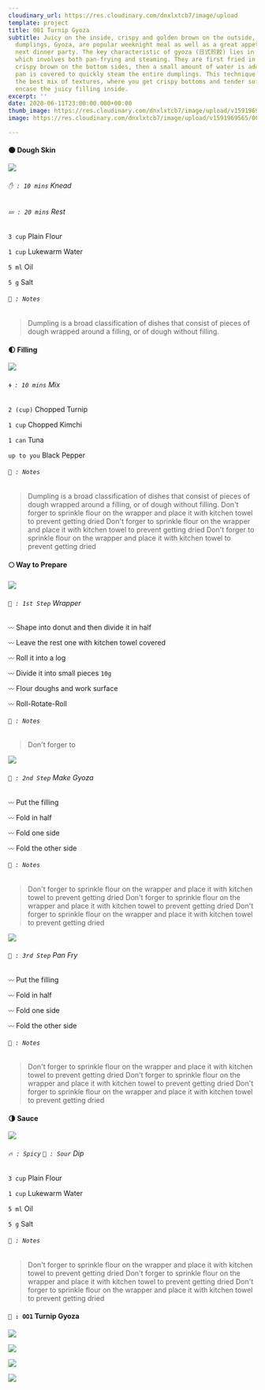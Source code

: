 ```yaml
---
cloudinary_url: https://res.cloudinary.com/dnxlxtcb7/image/upload
template: project
title: 001 Turnip Gyoza
subtitle: Juicy on the inside, crispy and golden brown on the outside, these pan-fried
  dumplings, Gyoza, are popular weeknight meal as well as a great appetizer for your
  next dinner party. The key characteristic of gyoza (日式煎餃) lies in its cooking method,
  which involves both pan-frying and steaming. They are first fried in a hot pan until
  crispy brown on the bottom sides, then a small amount of water is added before the
  pan is covered to quickly steam the entire dumplings. This technique gives gyoza
  the best mix of textures, where you get crispy bottoms and tender soft tops that
  encase the juicy filling inside.
excerpt: ''
date: 2020-06-11T23:00:00.000+00:00
thumb_image: https://res.cloudinary.com/dnxlxtcb7/image/upload/v1591969567/001%20Turnip%20Gyoza/Website-Thumb.png
image: https://res.cloudinary.com/dnxlxtcb7/image/upload/v1591969565/001%20Turnip%20Gyoza/IMG_0167.jpg

---
```

#### 🌑 Dough Skin

<div class = "section-wrapper">

<div class = "media-wrapper">

<img src="https://res.cloudinary.com/dnxlxtcb7/image/upload/v1592429810/Recipes/001%20Turnip%20Gyoza/Animated_GIF-downsized_large-2_qxcgfl.gif" />

</div>

<div class = "text-wrapper">

<div class = "step-wrapper">

###### `✋ : 10 mins` Knead

###### `💤 : 20 mins` Rest

`3 cup` Plain Flour <br>

`1 cup` Lukewarm Water <br>

`5 ml` Oil <br>

`5 g` Salt <br>

</div>

<div class= "note-wrapper">

###### `📝 : Notes`

> Dumpling is a broad classification of dishes that consist of pieces of dough wrapped around a filling, or of dough without filling.

</div>

</div>

</div>

#### 🌓 Filling

<div class = "section-wrapper">

<div class = "media-wrapper">

![](https://res.cloudinary.com/dnxlxtcb7/image/upload/v1591969562/Recipes/001%20Turnip%20Gyoza/IMG_0165.jpg)

</div>

<div class = "text-wrapper">

<div class= "step-wrapper">

###### `🌀 : 10 mins` Mix

`2 (cup)` Chopped Turnip <br>

`1 cup` Chopped Kimchi <br>

`1 can` Tuna

`up to you` Black Pepper <br>

</div>

<div class= "note-wrapper">

###### `📝 : Notes`

> Dumpling is a broad classification of dishes that consist of pieces of dough wrapped around a filling, or of dough without filling. Don't forger to sprinkle flour on the wrapper and place it with kitchen towel to prevent getting dried Don't forger to sprinkle flour on the wrapper and place it with kitchen towel to prevent getting dried Don't forger to sprinkle flour on the wrapper and place it with kitchen towel to prevent getting dried

</div>

</div>

</div>

#### 🌕 Way to Prepare

<div class = "section-wrapper">

<div class = "media-wrapper">

![](https://res.cloudinary.com/dnxlxtcb7/image/upload/v1591969562/Recipes/001%20Turnip%20Gyoza/IMG_0165.jpg)

</div>

<div class = "text-wrapper">

<div class= "step-wrapper">

###### `👀 : 1st Step` Wrapper

`〰️` Shape into donut and then divide it in half <br>

`〰️` Leave the rest one with kitchen towel covered <br>

`〰️` Roll it into a log <br>

`〰️` Divide it into small pieces `10g` <br>

`〰️` Flour doughs and work surface <br>

`〰️` Roll-Rotate-Roll <br>

</div>

<div class="note-wrapper">

###### `📝 : Notes`

> Don't forger to

</div>

</div>

</div>

<div class = "section-wrapper">

<div class = "media-wrapper">

![](https://res.cloudinary.com/dnxlxtcb7/image/upload/v1591969562/Recipes/001%20Turnip%20Gyoza/IMG_0165.jpg)

</div>

<div class = "text-wrapper">

<div class = "step-wrapper">

###### `👀 : 2nd Step` Make Gyoza

`〰️` Put the filling<br>

`〰️` Fold in half<br>

`〰️` Fold one side<br>

`〰️` Fold the other side<br>

</div>

<div class = "note-wrapper">

###### `📝 : Notes`

> Don't forger to sprinkle flour on the wrapper and place it with kitchen towel to prevent getting dried Don't forger to sprinkle flour on the wrapper and place it with kitchen towel to prevent getting dried Don't forger to sprinkle flour on the wrapper and place it with kitchen towel to prevent getting dried

</div>

</div>

</div>

<div class = "section-wrapper">

<div class = "media-wrapper">

![](https://res.cloudinary.com/dnxlxtcb7/image/upload/v1591969562/Recipes/001%20Turnip%20Gyoza/IMG_0165.jpg)

</div>

<div class = "text-wrapper">

<div class = "step-wrapper">

###### `👀 : 3rd Step` Pan Fry

`〰️` Put the filling<br>

`〰️` Fold in half<br>

`〰️` Fold one side<br>

`〰️` Fold the other side<br>

</div>

<div class = "note-wrapper">

###### `📝 : Notes`

> Don't forger to sprinkle flour on the wrapper and place it with kitchen towel to prevent getting dried Don't forger to sprinkle flour on the wrapper and place it with kitchen towel to prevent getting dried Don't forger to sprinkle flour on the wrapper and place it with kitchen towel to prevent getting dried

</div>

</div>

</div>

#### 🌗 Sauce

<div class = "media-wrapper">

![](https://res.cloudinary.com/dnxlxtcb7/image/upload/v1591969562/Recipes/001%20Turnip%20Gyoza/IMG_0165.jpg)

</div>

<div class = "text-wrapper">

<div class = "step-wrapper">

###### `🔥 : Spicy` `🍋 : Sour` Dip

`3 cup` Plain Flour<br>

`1 cup` Lukewarm Water<br>

`5 ml` Oil<br>

`5 g` Salt<br>

</div>

<div class = "note-wrapper">

###### `📝 : Notes`

> Don't forger to sprinkle flour on the wrapper and place it with kitchen towel to prevent getting dried Don't forger to sprinkle flour on the wrapper and place it with kitchen towel to prevent getting dried Don't forger to sprinkle flour on the wrapper and place it with kitchen towel to prevent getting dried

</div>

</div>

</div>

#### `🥟 : OO1` Turnip Gyoza

![](https://res.cloudinary.com/dnxlxtcb7/image/upload/v1591969562/Recipes/001%20Turnip%20Gyoza/IMG_0159.jpg)

![](https://res.cloudinary.com/dnxlxtcb7/image/upload/v1591969562/Recipes/001%20Turnip%20Gyoza/IMG_0166.jpg)

![](https://res.cloudinary.com/dnxlxtcb7/image/upload/v1591969561/Recipes/001%20Turnip%20Gyoza/IMG_0161.jpg)

![](https://res.cloudinary.com/dnxlxtcb7/image/upload/v1591969562/Recipes/001%20Turnip%20Gyoza/IMG_0163.jpg)